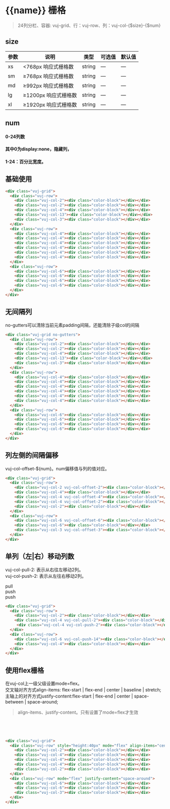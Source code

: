 # {{name}} 栅格
> 24列分栏、容器: vuj-grid、行：vuj-row、列：vuj-col-{$size}-{$num}

## size
| 参数      | 说明    | 类型      | 可选值       | 默认值   |
|---------- |-------- |---------- |-------------  |-------- |
| xs  | <768px  响应式栅格数    | string   | — | —|
| sm  | ≥768px  响应式栅格数    | string   | — | —|
| md  | ≥992px  响应式栅格数    | string   | — | —|
| lg  | ≥1200px  响应式栅格数    | string   | — | —|
| xl  | ≥1920px  响应式栅格数    | string   | — | —|

## num 
#### 0-24列数
#### 其中0为display:none，隐藏列，
#### 1-24：百分比宽度。

## 基础使用
<div class="vuj-grid">
  <div class="vuj-row">
    <div class="vuj-col-2"><div class="color-block"></div></div>
    <div class="vuj-col-2"><div class="color-block"></div></div>
    <div class="vuj-col-4"><div class="color-block"></div></div>
    <div class="vuj-col-13"><div class="color-block"></div></div>
    <div class="vuj-col-3"><div class="color-block"></div></div>
  </div>
  <div class="vuj-row">
    <div class="vuj-col-4"><div class="color-block"></div></div>
    <div class="vuj-col-4"><div class="color-block"></div></div>
    <div class="vuj-col-4"><div class="color-block"></div></div>
    <div class="vuj-col-4"><div class="color-block"></div></div>
    <div class="vuj-col-4"><div class="color-block"></div></div>
    <div class="vuj-col-4"><div class="color-block"></div></div>
  </div>
  <div class="vuj-row">
    <div class="vuj-col-6"><div class="color-block"></div></div>
    <div class="vuj-col-6"><div class="color-block"></div></div>
    <div class="vuj-col-6"><div class="color-block"></div></div>
    <div class="vuj-col-6"><div class="color-block"></div></div>
  </div>
</div>
<open-code :open="false">

```html
<div class="vuj-grid">
  <div class="vuj-row">
    <div class="vuj-col-2"><div class="color-block"></div></div>
    <div class="vuj-col-2"><div class="color-block"></div></div>
    <div class="vuj-col-4"><div class="color-block"></div></div>
    <div class="vuj-col-13"><div class="color-block"></div></div>
    <div class="vuj-col-3"><div class="color-block"></div></div>
  </div>
  <div class="vuj-row">
    <div class="vuj-col-4"><div class="color-block"></div></div>
    <div class="vuj-col-4"><div class="color-block"></div></div>
    <div class="vuj-col-4"><div class="color-block"></div></div>
    <div class="vuj-col-4"><div class="color-block"></div></div>
    <div class="vuj-col-4"><div class="color-block"></div></div>
    <div class="vuj-col-4"><div class="color-block"></div></div>
  </div>
  <div class="vuj-row">
    <div class="vuj-col-6"><div class="color-block"></div></div>
    <div class="vuj-col-6"><div class="color-block"></div></div>
    <div class="vuj-col-6"><div class="color-block"></div></div>
    <div class="vuj-col-6"><div class="color-block"></div></div>
  </div>
</div>
```

</open-code>

## 无间隔列
no-gutters可以清除当前元素padding间隔，还能清除子级col的间隔
<div class="vuj-grid no-gutters">
  <div class="vuj-row">
    <div class="vuj-col-2"><div class="color-block"></div></div>
    <div class="vuj-col-2"><div class="color-block"></div></div>
    <div class="vuj-col-4"><div class="color-block"></div></div>
    <div class="vuj-col-13"><div class="color-block"></div></div>
    <div class="vuj-col-3"><div class="color-block"></div></div>
  </div>
  <div class="vuj-row">
    <div class="vuj-col-4"><div class="color-block"></div></div>
    <div class="vuj-col-4"><div class="color-block"></div></div>
    <div class="vuj-col-4"><div class="color-block"></div></div>
    <div class="vuj-col-4"><div class="color-block"></div></div>
    <div class="vuj-col-4"><div class="color-block"></div></div>
    <div class="vuj-col-4"><div class="color-block"></div></div>
  </div>
  <div class="vuj-row">
    <div class="vuj-col-6"><div class="color-block"></div></div>
    <div class="vuj-col-6"><div class="color-block"></div></div>
    <div class="vuj-col-6"><div class="color-block"></div></div>
    <div class="vuj-col-6"><div class="color-block"></div></div>
  </div>
</div>
<open-code :open="false">

```html
<div class="vuj-grid no-gutters">
  <div class="vuj-row">
    <div class="vuj-col-2"><div class="color-block"></div></div>
    <div class="vuj-col-2"><div class="color-block"></div></div>
    <div class="vuj-col-4"><div class="color-block"></div></div>
    <div class="vuj-col-13"><div class="color-block"></div></div>
    <div class="vuj-col-3"><div class="color-block"></div></div>
  </div>
  <div class="vuj-row">
    <div class="vuj-col-4"><div class="color-block"></div></div>
    <div class="vuj-col-4"><div class="color-block"></div></div>
    <div class="vuj-col-4"><div class="color-block"></div></div>
    <div class="vuj-col-4"><div class="color-block"></div></div>
    <div class="vuj-col-4"><div class="color-block"></div></div>
    <div class="vuj-col-4"><div class="color-block"></div></div>
  </div>
  <div class="vuj-row">
    <div class="vuj-col-6"><div class="color-block"></div></div>
    <div class="vuj-col-6"><div class="color-block"></div></div>
    <div class="vuj-col-6"><div class="color-block"></div></div>
    <div class="vuj-col-6"><div class="color-block"></div></div>
  </div>
</div>
```

</open-code>

## 列左侧的间隔偏移
vuj-col-offset-${num}。num偏移值与列的值对应。
<div class="vuj-grid">
  <div class="vuj-row">
    <div class="vuj-col-2 vuj-col-offset-2"><div class="color-block"></div></div>
    <div class="vuj-col-4"><div class="color-block"></div></div>
    <div class="vuj-col-4 vuj-col-offset-4"><div class="color-block"></div></div>
    <div class="vuj-col-4 vuj-col-offset-2"><div class="color-block"></div></div>
    <div class="vuj-col-2"><div class="color-block"></div></div>
  </div>
  <div class="vuj-row">
    <div class="vuj-col-6 vuj-col-offset-6"><div class="color-block"></div></div>
    <div class="vuj-col-6"><div class="color-block"></div></div>
    <div class="vuj-col-3 vuj-col-offset-3"><div class="color-block"></div></div>
  </div>
</div>

<open-code>

```html
<div class="vuj-grid">
  <div class="vuj-row">
    <div class="vuj-col-2 vuj-col-offset-2"><div class="color-block"></div></div>
    <div class="vuj-col-4"><div class="color-block"></div></div>
    <div class="vuj-col-4 vuj-col-offset-4"><div class="color-block"></div></div>
    <div class="vuj-col-4 vuj-col-offset-2"><div class="color-block"></div></div>
    <div class="vuj-col-2"><div class="color-block"></div></div>
  </div>
  <div class="vuj-row">
    <div class="vuj-col-6 vuj-col-offset-6"><div class="color-block"></div></div>
    <div class="vuj-col-6"><div class="color-block"></div></div>
    <div class="vuj-col-3 vuj-col-offset-3"><div class="color-block"></div></div>
  </div>
</div>
```

</open-code>

## 单列（左|右）移动列数
vuj-col-pull-2: 表示从右往左移动2列。<br>
vuj-col-push-2: 表示从左往右移动2列。
<div class="vuj-grid">
  <div class="vuj-row">
    <div class="vuj-col-2"><div class="color-block"></div></div>
    <div class="vuj-col-4 vuj-col-pull-2"><div class="color-block">pull</div></div>
     <div class="vuj-col-4 vuj-col-push-2"><div class="color-block">push</div></div>
  </div>
  <div class="vuj-row">
    <div class="vuj-col-6 vuj-col-push-14"><div class="color-block">push</div></div>
    <div class="vuj-col-4"><div class="color-block"></div></div>
  </div>
</div>

<open-code>

```html
<div class="vuj-grid">
  <div class="vuj-row">
    <div class="vuj-col-2"><div class="color-block"></div></div>
    <div class="vuj-col-4 vuj-col-pull-2"><div class="color-block"></div></div>
     <div class="vuj-col-4 vuj-col-push-2"><div class="color-block"></div></div>
  </div>
  <div class="vuj-row">
    <div class="vuj-col-6 vuj-col-push-14"><div class="color-block"></div></div>
    <div class="vuj-col-4"><div class="color-block"></div></div>
  </div>
</div>
```

</open-code>



## 使用flex栅格
在vuj-col上一级父级设置mode=flex。<br>
交叉轴对齐方式align-items:  flex-start | flex-end | center | baseline | stretch;<br>
主轴上的对齐方式justify-content:flex-start | flex-end | center | space-between | space-around;
> align-items、justify-content。只有设置了mode=flex才生效
#### 
<div class="vuj-grid">
  <div class="vuj-row" style="height:40px" mode="flex" align-items="center" justify-content="space-between">
    <div class="vuj-col-2"><div class="color-block"></div></div>
    <div class="vuj-col-4"><div class="color-block"></div></div>
    <div class="vuj-col-4"><div class="color-block"></div></div>
    <div class="vuj-col-4"><div class="color-block"></div></div>
    <div class="vuj-col-2"><div class="color-block"></div></div>
  </div>
  <div class="vuj-row" mode="flex" justify-content="space-around">
    <div class="vuj-col-6"><div class="color-block"></div></div>
    <div class="vuj-col-6"><div class="color-block"></div></div>
    <div class="vuj-col-3"><div class="color-block"></div></div>
  </div>
</div>

<open-code>

```html
<div class="vuj-grid">
  <div class="vuj-row" style="height:40px" mode="flex" align-items="center" justify-content="space-between">
    <div class="vuj-col-2"><div class="color-block"></div></div>
    <div class="vuj-col-4"><div class="color-block"></div></div>
    <div class="vuj-col-4"><div class="color-block"></div></div>
    <div class="vuj-col-4"><div class="color-block"></div></div>
    <div class="vuj-col-2"><div class="color-block"></div></div>
  </div>
  <div class="vuj-row" mode="flex" justify-content="space-around">
    <div class="vuj-col-6"><div class="color-block"></div></div>
    <div class="vuj-col-6"><div class="color-block"></div></div>
    <div class="vuj-col-3"><div class="color-block"></div></div>
  </div>
</div>
```

</open-code>


<script>
import openCode from 'docs/tmp/open-code';
export default {
  name: 'grid',
  data(){
    return {
      name: 'grid'
    }
  },
  components: {
    [openCode.name]: openCode
  }
}
</script>